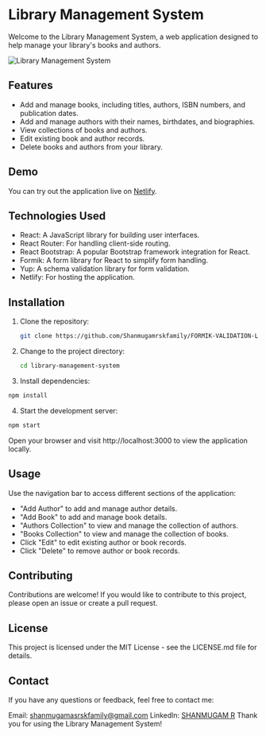# Library Management System

Welcome to the Library Management System, a web application designed to help manage your library's books and authors.

![Library Management System](link-to-your-screenshot.png)

## Features

- Add and manage books, including titles, authors, ISBN numbers, and publication dates.
- Add and manage authors with their names, birthdates, and biographies.
- View collections of books and authors.
- Edit existing book and author records.
- Delete books and authors from your library.

## Demo

You can try out the application live on [Netlify](https://library-management-formik-validation.netlify.app/).

## Technologies Used

- React: A JavaScript library for building user interfaces.
- React Router: For handling client-side routing.
- React Bootstrap: A popular Bootstrap framework integration for React.
- Formik: A form library for React to simplify form handling.
- Yup: A schema validation library for form validation.
- Netlify: For hosting the application.

## Installation

1. Clone the repository:

   ```bash
   git clone https://github.com/Shanmugamrskfamily/FORMIK-VALIDATION-LIBRARY-MANAGEMENT.git
   ```

2. Change to the project directory:

   ```bash
   cd library-management-system
   ```

3. Install dependencies:

```bash
npm install
```

4. Start the development server:

```bash
npm start
```

Open your browser and visit http://localhost:3000 to view the application locally.

## Usage

Use the navigation bar to access different sections of the application:

- "Add Author" to add and manage author details.
- "Add Book" to add and manage book details.
- "Authors Collection" to view and manage the collection of authors.
- "Books Collection" to view and manage the collection of books.
- Click "Edit" to edit existing author or book records.
- Click "Delete" to remove author or book records.

## Contributing

Contributions are welcome! If you would like to contribute to this project, please open an issue or create a pull request.

## License

This project is licensed under the MIT License - see the LICENSE.md file for details.

## Contact

If you have any questions or feedback, feel free to contact me:

Email: <a href="shanmugamrskfamily@gmail.com" type="email">shanmugamasrskfamily@gmail.com</a>
Linkedln: <a href="https://www.linkedin.com/in/shanmugamrskfamily/">SHANMUGAM R</a>
Thank you for using the Library Management System!
